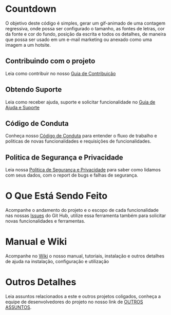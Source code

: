 # Countdown
O objetivo deste código é simples, gerar um gif-animado de uma contagem regressiva, onde possa ser configurado o tamanho, as fontes de letras, cor da fonte e cor do fundo, posição da escrita e todos os detalhes, de maneira que possa ser usado em um e-mail marketing ou anexado como uma imagem a um hotsite.

## Contribuindo com o projeto
Leia como contribuir no nosso [Guia de Contribuição](./.github/contributing.md) 

## Obtendo Suporte
Leia como receber ajuda, suporte e solicitar funcionalidade no [Guia de Ajuda e Suporte](./.github/SUPPORT.md)

## Código de Conduta
Conheça nosso [Código de Conduta](./.github/CODE_OF_CONDUCT.md) para entender o fluxo de trabalho e politicas de novas funcionalidades e requisições de funcionalidades.

## Politica de Segurança e Privacidade
Leia nossa [Politica de Segurança e Privacidade](./.github/SECURITY.md) para saber como lidamos com seus dados, com o report de bugs e falhas de segurança.

# O Que Está Sendo Feito
Acompanhe o andamento do projeto e o escopo de cada funcionalidade nas nossas [Issues](./issues) do Git Hub, utilize essa ferramenta também para solicitar novas funcionalidades e ferramentas.

# Manual e Wiki
Acompanhe no [Wiki](./wiki) o nosso manual, tutoriais, instalação e outros detalhes de ajuda na instalação, configuração e utilização

# Outros Detalhes
Leia assuntos relacionados a este e outros projetos coligados, conheça a equipe de desenvolvedores do projeto no nosso link de [OUTROS ASSUNTOS](./.github/OTHER.md).